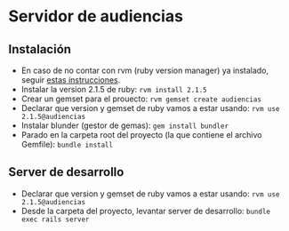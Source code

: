 # Servidor de audiencias

## Instalación

* En caso de no contar con rvm (ruby version manager) ya instalado, seguir [estas instrucciones](https://rvm.io/rvm/install).
* Instalar la version 2.1.5 de ruby: `rvm install 2.1.5`
* Crear un gemset para el prouecto: `rvm gemset create audiencias`
* Declarar que version y gemset de ruby vamos a estar usando: `rvm use 2.1.5@audiencias`
* Instalar blunder (gestor de gemas): `gem install bundler`
* Parado en la carpeta root del proyecto (la que contiene el archivo Gemfile): `bundle install`

## Server de desarrollo
* Declarar que version y gemset de ruby vamos a estar usando: `rvm use 2.1.5@audiencias`
* Desde la carpeta del proyecto, levantar server de desarrollo: `bundle exec rails server`
